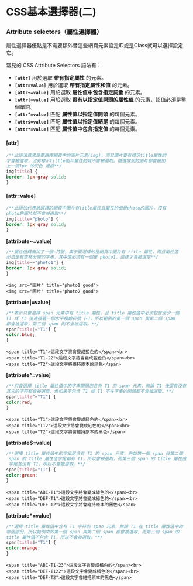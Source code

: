 # CSS基本選擇器\(二\)

### Attribute selectors（屬性選擇器）

屬性選擇器優點是不需要額外替這些網頁元素設定ID或是Class就可以選擇設定它。

常見的 CSS Attribute Selectors 語法有：

* **`[attr]`**  用於選取 **帶有指定屬性** 的元素。
* **`[attr=value]`**  用於選取 **帶有指定屬性和值** 的元素。
* **`[attr~=value]`**  用於選取 **屬性值中包含指定詞彙** 的元素。
* **`[attr|=value]`**  用於選取 **帶有以指定值開頭的屬性值** 的元素，該值必須是整個單詞。
* **`[attr^=value]`**  匹配 **屬性值以指定值開頭** 的每個元素。
* **`[attr$=value]`**  匹配 **屬性值以指定值結尾** 的每個元素。
* **`[attr*=value]`**  匹配 **屬性值中包含指定值** 的每個元素。

####  **\[attr\]**

```css
/**此語法意思是要選擇網頁中的圖片元素(img)，而且圖片要有標示title屬性的
才會被選取，沒有標示tiltle圖片屬性的就不會被選取。被選取到的圖片都會被加
上一個1px 的灰色 邊框**/
img[title] {
border: 1px gray solid;
}
```

####  **\[attr=value\]**

```css
/**此語法代表被選擇的網頁中圖片有title屬性且屬性的值是photo的圖片，沒有
photo的圖片就不會被選取**/
img[title="photo"] {
border: 1px gray solid;
}
```

 **\[attribute~=value\]**

```css
/**屬性值錢面加了一個~符號，表示要選擇的是網頁中圖片有 title 屬性，而且屬性值
必須是有空格分開的字串，其中還必須有一個是 photo1，這樣才會被選取**/
img[title~="photo1"] {
border: 1px gray solid;
}
```

```markup
<img src="圖片" title="photo1 good">
<img src="圖片" title="photo2 good">
```

 **\[attribute\|=value\]**

```css
/**表示只會選擇 span 元素中有 title 屬性，且 title 屬性值中必須包含至少一個
T1 或 T1 後連接著一個水平橫線符號（-），所以範例的第一個 span 與第二個 span 
都會被選取，第三個 span 則不會被選取。**/
span[title|="T1"] {
color:blue;
}
```

```markup
<span title="T1">這段文字將會變成藍色的</span><br>
<span title="T1-22">這段文字將會變成藍色的</span><br>
<span title="T2">這段文字將維持原本的黑色</span>
```

 **\[attribute^=value\]**

```css
/**只會選擇 title 屬性值中的字串開頭包含有 T1 的 span 元素，無論 T1 後還有沒有
其它的字符都會被選取，但如果不包含 T1 或 T1 不在字串的開頭都不會被選取。**/
span[title^="T1"] {
color:red;
}
```

```markup
<span title="T1">這段文字將會變成紅色的</span><br>
<span title="T12">這段文字將會變成紅色的</span><br>
<span title="T2">這段文字將會維持原本的黑色</span>
```

 **\[attribute$=value\]**

```css
/**選擇 title 屬性值中的字串尾含有 T1 的 span 元素，例如第一個 span 與第二個
 span 的 title 屬性值字尾都有 T1，所以會被選取，而第三個 span 的 title 屬性值
 字尾並沒有 T1，所以不會被選取。**/
span[title$="T1"] {
color:green;
}
```

```markup
<span title="ABC-T1">這段文字將會變成綠色的</span><br>
<span title="DEF-T1">這段文字將會變成綠色的</span><br>
<span title="DEF-T2">這段文字將會維持原本的黑色</span>
```

 **\[attribute\*=value\]**

```css
/**選擇 title 屬性值中含有 T1 字符的 span 元素，無論 T1 在 title 屬性值中的
哪個部份，所以範例中的第一個 span 與第二個 span 都會被選取，而第三個 span 的 
title 屬性值不包含 T1，所以不會被選取。**/
span[title$="T1"] {
color:orange;
}
```

```markup
<span title="ABC-T1-23">這段文字會變成橘色的</span><br>
<span title="DEF-T122">這段文字會變成橘色的</span><br>
<span title="DEF-T2">這段文字會維持原本的黑色</span>
```

